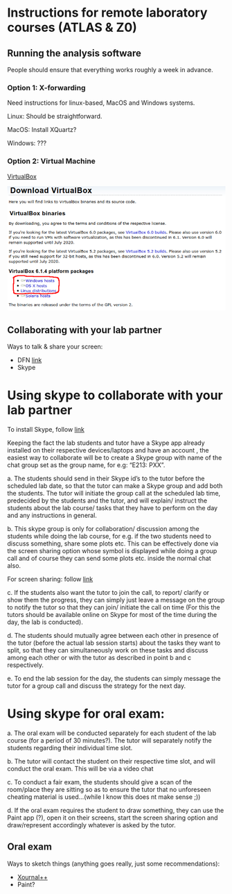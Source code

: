 # Instructions for remote laboratory courses (ATLAS & Z0)

## Running the analysis software

People should ensure that everything works roughly a week in advance.

### Option 1: X-forwarding

Need instructions for linux-based, MacOS and Windows systems.

Linux: Should be straightforward.

MacOS: Install XQuartz?

Windows: ???


### Option 2: Virtual Machine

[VirtualBox](https://www.virtualbox.org/)


![VirtualBox Downloads](screenshots/vbox_download.png)


## Collaborating with your lab partner

Ways to talk & share your screen:
* DFN [link](https://www.conf.dfn.de/)
* Skype

# Using skype to collaborate with your lab partner
To install Skype, follow [link](https://www.skype.com/en/get-skype/download-skype-for-desktop/)

Keeping the fact the lab students and tutor have a Skype app already installed  on their respective devices/laptops and have an account , the easiest way  to collaborate will be to create a Skype group with name of the chat group set as the group name, for e.g: “E213: PXX”.

a. The students should send in their Skype id’s to the tutor before the scheduled lab date, so that the tutor can make a Skype group and add both the students. The tutor will initiate the group call at the scheduled lab time, predecided by the students and the tutor, and will explain/ instruct the students about the lab course/ tasks that they have to perform on the day and any instructions in general. 

b. This skype group is only for collaboration/ discussion among the students while doing the lab course, for e.g. if the two students need to discuss something, share some plots etc. This can be effectively done via the screen sharing option whose symbol is displayed while doing a group call and of course they can send some plots etc. inside the normal chat also. 

For screen sharing: follow [link]( https://support.skype.com/en/faq/FA34895/screen-sharing-in-skype)

c. If the students also want the tutor to join the call, to report/ clarify or show them the progress, they can simply just leave a message on the group to notify the tutor so that they can join/ initiate the call on time (For this the tutors should be available online on Skype for most of the time during the day,  the lab is conducted).

d. The students should mutually agree between each other in presence of the tutor (before the actual lab session starts) about the tasks they want to split, so that they can simultaneously work on these tasks and discuss among each other or with the tutor as described in point b and c respectively.

e. To end the lab session for the day, the students can simply message the tutor for a group call and discuss the strategy for the next day.

# Using skype for oral exam:

a. The oral exam will be conducted separately for each student of the lab course (for a period of 30 minutes?).
The tutor will separately notify the students regarding their individual time slot.

b. The tutor  will contact the student on their respective time slot, and will conduct the oral exam. This will be via a video chat

c. To conduct a fair exam, the students should give a scan of the room/place they are sitting so as to ensure the tutor that no unforeseen cheating material is used...(while I know this does nt make sense ;))

d. If the oral exam requires the student to draw something, they can use the Paint app (?), open it on their screens, start the screen sharing option and draw/represent accordingly whatever is asked by the tutor.

## Oral exam

Ways to sketch things (anything goes really, just some recommendations):
* [Xournal++](https://github.com/xournalpp/xournalpp)
* Paint?


##
